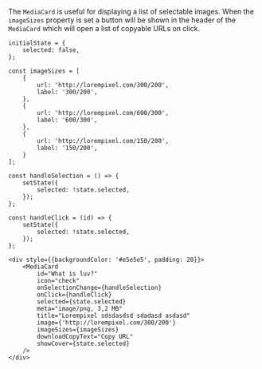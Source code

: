 The `MediaCard` is useful for displaying a list of selectable images. When the `imageSizes` property is set a button
will be shown in the header of the `MediaCard` which will open a list of copyable URLs on click.

```
initialState = {
    selected: false,
};

const imageSizes = [
    {
        url: 'http://lorempixel.com/300/200',
        label: '300/200',
    },
    {
        url: 'http://lorempixel.com/600/300',
        label: '600/300',
    },
    {
        url: 'http://lorempixel.com/150/200',
        label: '150/200',
    }
];

const handleSelection = () => {
    setState({
        selected: !state.selected,
    });
};

const handleClick = (id) => {
    setState({
        selected: !state.selected,
    });
};

<div style={{backgroundColor: '#e5e5e5', padding: 20}}>
    <MediaCard
        id="What is luv?"
        icon="check"
        onSelectionChange={handleSelection}
        onClick={handleClick}
        selected={state.selected}
        meta="image/png, 3,2 MB"
        title="Lorempixel sdsdasdsd sdadasd asdasd"
        image={'http://lorempixel.com/300/200'}
        imageSizes={imageSizes}
        downloadCopyText="Copy URL"
        showCover={state.selected}
    />
</div>
```
